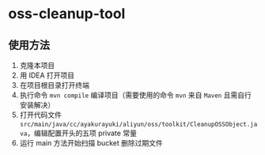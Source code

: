 # oss-cleanup-tool

## 使用方法

1. 克隆本项目
2. 用 IDEA 打开项目
3. 在项目根目录打开终端
4. 执行命令 `mvn compile` 编译项目（需要使用的命令 `mvn` 来自 `Maven` 且需自行安装解决）
5. 打开代码文件 `src/main/java/cc/ayakurayuki/aliyun/oss/toolkit/CleanupOSSObject.java`，编辑配置开头的五项 private 常量
6. 运行 main 方法开始扫描 bucket 删除过期文件
